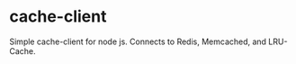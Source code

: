 cache-client
============

Simple cache-client for node js.  Connects to Redis, Memcached, and LRU-Cache.  
